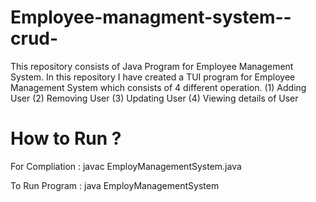 # Employee-managment-system--crud-
 This repository consists of Java Program for Employee Management System. In this repository I have created a TUI program for Employee Management System which consists of 4 different operation.
(1) Adding User
(2) Removing User
(3) Updating User
(4) Viewing details of User

# How to Run ?

For Compliation : javac EmployManagementSystem.java

To Run Program : java EmployManagementSystem
